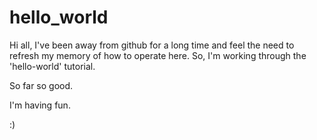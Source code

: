 # hello_world
Hi all, 
I've been away from github for a long time and feel the need to refresh my memory of how to operate here. 
So, I'm working through the 'hello-world' tutorial. 

So far so good. 

I'm having fun. 

:)
